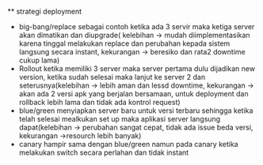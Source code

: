 ** strategi deployment
* big-bang/replace sebagai contoh ketika ada 3 servir maka ketiga server akan dimatikan dan diupgrade( kelebihan -> mudah diimplementasikan karena tinggal melakukan replace dan perubahan kepada sistem langsung secara instant, kekurangan -> beresiko dan rata2 downtime cukup lama)
* Rollout ketika memiliki 3 server maka server pertama dulu dijadikan new version, ketika sudah selesai maka lanjut ke server 2 dan seterusnya(kelebihan -> lebih aman dan lessd downtime, kekurangan -> akan ada 2 versi apk yang berjalan bersamaan, untuk deployment dan rollback lebih lama dan tidak ada kontrol request)
* blue/green menyiapkan server baru untuk versi terbaru sehingga ketika telah selesai mealkukan set up maka aplikasi server langsung dapat(kelebihan -> perubahan sangat cepat, tidak ada issue beda versi, kekurangan ->resourch lebih banyak)
* canary hampir sama dengan blue/green namun pada canary ketika melakukan switch secara perlahan dan tidak instant